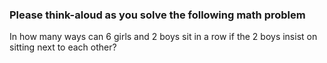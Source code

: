 ### Please think-aloud as you solve the following math problem

In how many ways can 6 girls and 2 boys sit in a row if the 2 boys insist on sitting next to each other?